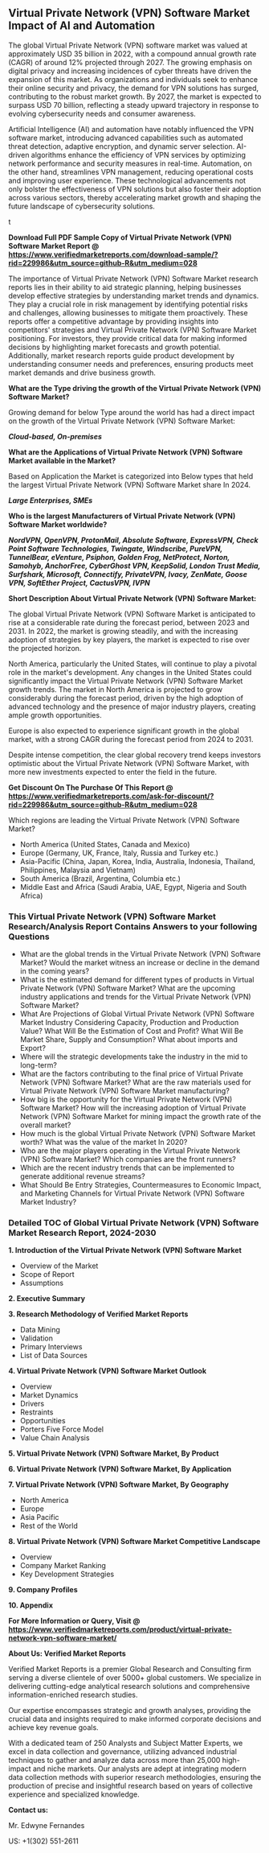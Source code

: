 <h2>Virtual Private Network (VPN) Software Market Impact of AI and Automation</h2><p>The global Virtual Private Network (VPN) software market was valued at approximately USD 35 billion in 2022, with a compound annual growth rate (CAGR) of around 12% projected through 2027. The growing emphasis on digital privacy and increasing incidences of cyber threats have driven the expansion of this market. As organizations and individuals seek to enhance their online security and privacy, the demand for VPN solutions has surged, contributing to the robust market growth. By 2027, the market is expected to surpass USD 70 billion, reflecting a steady upward trajectory in response to evolving cybersecurity needs and consumer awareness.</p><p>Artificial Intelligence (AI) and automation have notably influenced the VPN software market, introducing advanced capabilities such as automated threat detection, adaptive encryption, and dynamic server selection. AI-driven algorithms enhance the efficiency of VPN services by optimizing network performance and security measures in real-time. Automation, on the other hand, streamlines VPN management, reducing operational costs and improving user experience. These technological advancements not only bolster the effectiveness of VPN solutions but also foster their adoption across various sectors, thereby accelerating market growth and shaping the future landscape of cybersecurity solutions.</p>t</p><p id="" class=""><strong>Download Full PDF Sample Copy of Virtual Private Network (VPN) Software Market Report @ <a href="https://www.verifiedmarketreports.com/download-sample/?rid=229986&utm_source=github-R&utm_medium=028" target="_blank">https://www.verifiedmarketreports.com/download-sample/?rid=229986&utm_source=github-R&utm_medium=028</a></strong></p><p>The importance of&nbsp;Virtual Private Network (VPN) Software Market research reports lies in their ability to aid strategic planning, helping businesses develop effective strategies by understanding market trends and dynamics. They play a crucial role in risk management by identifying potential risks and challenges, allowing businesses to mitigate them proactively. These reports offer a competitive advantage by providing insights into competitors' strategies and Virtual Private Network (VPN) Software Market positioning. For investors, they provide critical data for making informed decisions by highlighting market forecasts and growth potential. Additionally, market research reports guide product development by understanding consumer needs and preferences, ensuring products meet market demands and drive business growth.</p><p><strong>What are the&nbsp;Type driving the growth of the Virtual Private Network (VPN) Software Market?</strong></p><p id="" class="">Growing demand for below Type around the world has had a direct impact on the growth of the Virtual Private Network (VPN) Software Market:</p><em><strong>Cloud-based, On-premises</strong></em></p><strong>What are the&nbsp;Applications&nbsp;of Virtual Private Network (VPN) Software Market available in the Market?</strong></p><p id="" class="">Based on Application the Market is categorized into Below types that held the largest Virtual Private Network (VPN) Software Market share In 2024.</p><em><strong>Large Enterprises, SMEs</strong></em></p><strong>Who is the largest Manufacturers of Virtual Private Network (VPN) Software Market worldwide?</strong></p><p><em><strong>NordVPN, OpenVPN, ProtonMail, Absolute Software, ExpressVPN, Check Point Software Technologies, Twingate, Windscribe, PureVPN, TunnelBear, eVenture, Psiphon, Golden Frog, NetProtect, Norton, Samohyb, AnchorFree, CyberGhost VPN, KeepSolid, London Trust Media, Surfshark, Microsoft, Connectify, PrivateVPN, Ivacy, ZenMate, Goose VPN, SoftEther Project, CactusVPN, IVPN</strong></em></p><p id="" class=""><strong>Short Description About Virtual Private Network (VPN) Software Market:</strong></p><p>The global Virtual Private Network (VPN) Software Market is anticipated to rise at a considerable rate during the forecast period, between 2023 and 2031. In 2022, the market is growing steadily, and with the increasing adoption of strategies by key players, the market is expected to rise over the projected horizon.</p><p>North America, particularly the United States, will continue to play a pivotal role in the market's development. Any changes in the United States could significantly impact the Virtual Private Network (VPN) Software Market growth trends. The market in North America is projected to grow considerably during the forecast period, driven by the high adoption of advanced technology and the presence of major industry players, creating ample growth opportunities.</p><p>Europe is also expected to experience significant growth in the global market, with a strong CAGR during the forecast period from 2024 to 2031.</p><p>Despite intense competition, the clear global recovery trend keeps investors optimistic about the Virtual Private Network (VPN) Software Market, with more new investments expected to enter the field in the future.</p><p id="" class=""><strong>Get Discount On The Purchase Of This Report @ <a href="https://www.verifiedmarketreports.com/ask-for-discount/?rid=229986&utm_source=github-R&utm_medium=028" target="_blank">https://www.verifiedmarketreports.com/ask-for-discount/?rid=229986&utm_source=github-R&utm_medium=028</a></strong></p>Which regions are leading the Virtual Private Network (VPN) Software Market?</p><ul><li>North America (United States, Canada and Mexico)</li><li>Europe (Germany, UK, France, Italy, Russia and Turkey etc.)</li><li>Asia-Pacific (China, Japan, Korea, India, Australia, Indonesia, Thailand, Philippines, Malaysia and Vietnam)</li><li>South America (Brazil, Argentina, Columbia etc.)</li><li>Middle East and Africa (Saudi Arabia, UAE, Egypt, Nigeria and South Africa)</li></ul><h3 id="" class="">This Virtual Private Network (VPN) Software Market Research/Analysis Report Contains Answers to your following Questions</h3><ul><li>What are the global trends in the Virtual Private Network (VPN) Software Market? Would the market witness an increase or decline in the demand in the coming years?</li><li>What is the estimated demand for different types of products in Virtual Private Network (VPN) Software Market? What are the upcoming industry applications and trends for the Virtual Private Network (VPN) Software Market?</li><li>What Are Projections of Global Virtual Private Network (VPN) Software Market Industry Considering Capacity, Production and Production Value? What Will Be the Estimation of Cost and Profit? What Will Be Market Share, Supply and Consumption? What about imports and Export?</li><li>Where will the strategic developments take the industry in the mid to long-term?</li><li>What are the factors contributing to the final price of Virtual Private Network (VPN) Software Market? What are the raw materials used for Virtual Private Network (VPN) Software Market manufacturing?</li><li>How big is the opportunity for the Virtual Private Network (VPN) Software Market? How will the increasing adoption of Virtual Private Network (VPN) Software Market for mining impact the growth rate of the overall market?</li><li>How much is the global Virtual Private Network (VPN) Software Market worth? What was the value of the market In 2020?</li><li>Who are the major players operating in the Virtual Private Network (VPN) Software Market? Which companies are the front runners?</li><li>Which are the recent industry trends that can be implemented to generate additional revenue streams?</li><li>What Should Be Entry Strategies, Countermeasures to Economic Impact, and Marketing Channels for Virtual Private Network (VPN) Software Market Industry?</li></ul><h3 id="" class="">Detailed TOC of Global Virtual Private Network (VPN) Software Market Research Report, 2024-2030</h3><p id="" class=""><strong>1. Introduction of the Virtual Private Network (VPN) Software Market</strong></p><ul><li>Overview of the Market</li><li>Scope of Report</li><li>Assumptions</li></ul><p id="" class=""><strong>2. Executive Summary</strong></p><p id="" class=""><strong>3. Research Methodology of Verified Market Reports</strong></p><ul><li>Data Mining</li><li>Validation</li><li>Primary Interviews</li><li>List of Data Sources</li></ul><p id="" class=""><strong>4. Virtual Private Network (VPN) Software Market Outlook</strong></p><ul><li>Overview</li><li>Market Dynamics</li><li>Drivers</li><li>Restraints</li><li>Opportunities</li><li>Porters Five Force Model</li><li>Value Chain Analysis</li></ul><p id="" class=""><strong>5. Virtual Private Network (VPN) Software Market, By Product</strong></p><p id="" class=""><strong>6. Virtual Private Network (VPN) Software Market, By Application</strong></p><p id="" class=""><strong>7. Virtual Private Network (VPN) Software Market, By Geography</strong></p><ul><li>North America</li><li>Europe</li><li>Asia Pacific</li><li>Rest of the World</li></ul><p id="" class=""><strong>8. Virtual Private Network (VPN) Software Market Competitive Landscape</strong></p><ul><li>Overview</li><li>Company Market Ranking</li><li>Key Development Strategies</li></ul><p id="" class=""><strong>9. Company Profiles</strong></p><p id="" class=""><strong>10. Appendix</strong></p><p id="" class=""><strong>For More Information or Query, Visit @ <a href="https://www.verifiedmarketreports.com/product/virtual-private-network-vpn-software-market/" target="_blank">https://www.verifiedmarketreports.com/product/virtual-private-network-vpn-software-market/</a></strong></p><p id="" class=""><strong>About Us: Verified Market Reports</strong></p><p id="" class="">Verified Market Reports is a premier Global Research and Consulting firm serving a diverse clientele of over 5000+ global customers. We specialize in delivering cutting-edge analytical research solutions and comprehensive information-enriched research studies.</p><p id="" class="">Our expertise encompasses strategic and growth analyses, providing the crucial data and insights required to make informed corporate decisions and achieve key revenue goals.</p><p id="" class="">With a dedicated team of 250 Analysts and Subject Matter Experts, we excel in data collection and governance, utilizing advanced industrial techniques to gather and analyze data across more than 25,000 high-impact and niche markets. Our analysts are adept at integrating modern data collection methods with superior research methodologies, ensuring the production of precise and insightful research based on years of collective experience and specialized knowledge.</p><p id="" class=""><strong>Contact us:</strong></p><p id="" class="">Mr. Edwyne Fernandes</p><p id="" class="">US: +1(302) 551-2611</p>